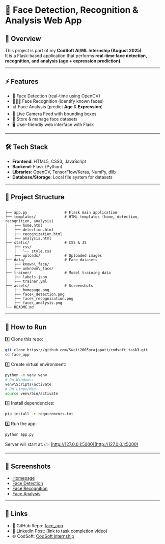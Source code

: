 # 👀 Face Detection, Recognition & Analysis Web App

## 📌 Overview
This project is part of my **CodSoft AI/ML Internship (August 2025)**.  
It is a Flask-based application that performs **real-time face detection, recognition, and analysis (age + expression prediction)**.

---

## ⚡ Features
- 👀 Face Detection (real-time using OpenCV)  
- 🧑‍🤝‍🧑 Face Recognition (identify known faces)  
- 📊 Face Analysis (predict **Age** & **Expression**)  
- 🎥 Live Camera Feed with bounding boxes  
- 📂 Store & manage face datasets  
- 🖥️ User-friendly web interface with Flask  

---

## 🛠️ Tech Stack
- **Frontend**: HTML5, CSS3, JavaScript  
- **Backend**: Flask (Python)  
- **Libraries**: OpenCV, TensorFlow/Keras, NumPy, dlib  
- **Database/Storage**: Local file system for datasets  

---

## 📂 Project Structure
```

├── app.py                 # Flask main application
├── templates/             # HTML templates (home, detection, recognition, analysis)
│   ├── home.html
│   ├── detection.html
│   ├── recognization.html
│   ├── analysis.html
├── static/                # CSS & JS
│   ├── css/
│   │   └── style.css
│   ├── uploads/           # Uploaded images
├── data/                  # Face datasets
│   ├── known\_face/
│   ├── unknown\_face/
├── trainer/               # Model training data
│   ├── labels.json
│   ├── trainer.yml
├── assets/                # Screenshots
│   ├── homepage.png
│   ├── face\_detection.png
│   ├── face\_recognization.png
│   ├── face\_analysis.png
└── README.md

````

---

## 🚀 How to Run

1️⃣ Clone this repo:
```bash
git clone https://github.com/Swati2005prajapati/codsoft_task3.git
cd face_app
````

2️⃣ Create virtual environment:

```bash
python -m venv venv
# On Windows:
venv\Scripts\activate
# On Linux/Mac:
source venv/bin/activate
```

3️⃣ Install dependencies:

```bash
pip install -r requirements.txt
```

4️⃣ Run the app:

```bash
python app.py
```

Server will start at:
👉 [http://127.0.0.1:5000](http://127.0.0.1:5000)

---



## 📸 Screenshots  

- [Homepage](https://raw.githubusercontent.com/Swati2005prajapati/codsoft_task3/main/assets/homepage.png)  
- [Face Detection](https://raw.githubusercontent.com/Swati2005prajapati/codsoft_task3/main/assets/face_detection.png)  
- [Face Recognition](https://raw.githubusercontent.com/Swati2005prajapati/codsoft_task3/main/assets/face_recognization.png)  
- [Face Analysis](https://raw.githubusercontent.com/Swati2005prajapati/codsoft_task3/main/assets/face_Analysis.png)  

---

## 🔗 Links

* 📂 GitHub Repo: [face\_app](https://github.com/Swati2005prajapati/codesoft_task3)
* 🎥 LinkedIn Post: (link to task completion video)
* 🌐 CodSoft: [CodSoft Internship](https://codsoft.in)




